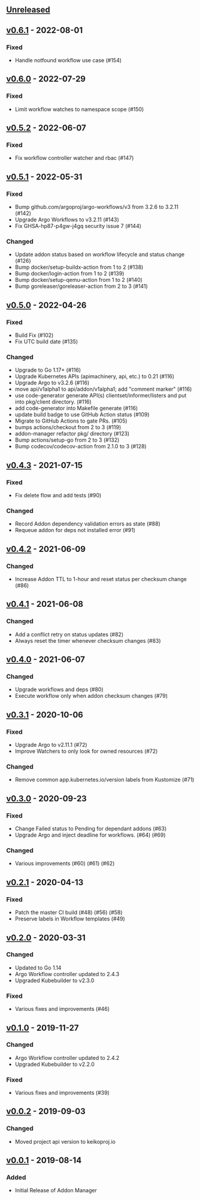 <a name="unreleased"></a>
## [Unreleased]

<a name="v0.6.1"></a>
## [v0.6.1] - 2022-08-01
### Fixed
-  Handle notfound workflow use case (#154)

<a name="v0.6.0"></a>
## [v0.6.0] - 2022-07-29
### Fixed
-  Limit workflow watches to namespace scope (#150)

<a name="v0.5.2"></a>
## [v0.5.2] - 2022-06-07
### Fixed
- Fix workflow controller watcher and rbac (#147)

<a name="v0.5.1"></a>
## [v0.5.1] - 2022-05-31
### Fixed
- Bump github.com/argoproj/argo-workflows/v3 from 3.2.6 to 3.2.11 (#142)
- Upgrade Argo Workflows to v3.2.11 (#143)
- Fix GHSA-hp87-p4gw-j4gq security issue 7 (#144)
### Changed
- Update addon status based on workflow lifecycle and status change (#126)
- Bump docker/setup-buildx-action from 1 to 2 (#138)
- Bump docker/login-action from 1 to 2 (#139)
- Bump docker/setup-qemu-action from 1 to 2 (#140)
- Bump goreleaser/goreleaser-action from 2 to 3 (#141)

<a name="v0.5.0"></a>
## [v0.5.0] - 2022-04-26
### Fixed
- Build Fix (#102)
- Fix UTC build date (#135)
### Changed
- Upgrade to Go 1.17+ (#116)
- Upgrade Kubernetes APIs (apimachinery, api, etc.) to 0.21 (#116)
- Upgrade Argo to v3.2.6 (#116)
- move api/v1alpha1 to api/addon/v1alpha1; add "comment marker" (#116)
- use code-generator generate API(s) clientset/informer/listers and put into pkg/client directory. (#116)
- add code-generator into Makefile generate (#116)
- update build badge to use GitHub Action status (#109)
- Migrate to GitHub Actions to gate PRs. (#105)
- bumps actions/checkout from 2 to 3 (#119)
- addon-manager refactor pkg/ directory (#123)
- Bump actions/setup-go from 2 to 3 (#132)
- Bump codecov/codecov-action from 2.1.0 to 3 (#128)

<a name="v0.4.3"></a>
## [v0.4.3] - 2021-07-15
### Fixed
- Fix delete flow and add tests (#90)
### Changed
- Record Addon dependency validation errors as state (#88)
- Requeue addon for deps not installed error (#91)

<a name="v0.4.2"></a>
## [v0.4.2] - 2021-06-09
### Changed
- Increase Addon TTL to 1-hour and reset status per checksum change (#86)

<a name="v0.4.1"></a>
## [v0.4.1] - 2021-06-08
### Changed
- Add a conflict retry on status updates (#82)
- Always reset the timer whenever checksum changes (#83)

<a name="v0.4.0"></a>
## [v0.4.0] - 2021-06-07
### Changed
- Upgrade workflows and deps (#80)
- Execute workflow only when addon checksum changes (#79)

<a name="v0.3.1"></a>
## [v0.3.1] - 2020-10-06
### Fixed
- Upgrade Argo to v2.11.1 (#72)
- Improve Watchers to only look for owned resources (#72)
### Changed
- Remove common app.kubernetes.io/version labels from Kustomize (#71)

<a name="v0.3.0"></a>
## [v0.3.0] - 2020-09-23
### Fixed
- Change Failed status to Pending for dependant addons (#63)
- Upgrade Argo and inject deadline for workflows. (#64) (#69)
### Changed
- Various improvements (#60) (#61) (#62)

<a name="v0.2.1"></a>
## [v0.2.1] - 2020-04-13
### Fixed
- Patch the master CI build (#48) (#56) (#58)
- Preserve labels in Workflow templates (#49)

<a name="v0.2.0"></a>
## [v0.2.0] - 2020-03-31
### Changed
- Updated to Go 1.14 
- Argo Workflow controller updated to 2.4.3
- Upgraded Kubebuilder to v2.3.0 
### Fixed
- Various fixes and improvements (#46)

<a name="v0.1.0"></a>
## [v0.1.0] - 2019-11-27
### Changed
- Argo Workflow controller updated to 2.4.2 
- Upgraded Kubebuilder to v2.2.0 
### Fixed
- Various fixes and improvements (#39)

<a name="v0.0.2"></a>
## [v0.0.2] - 2019-09-03
### Changed
- Moved project api version to keikoproj.io

<a name="v0.0.1"></a>
## [v0.0.1] - 2019-08-14
### Added
- Initial Release of Addon Manager

[Unreleased]: https://github.com/keikoproj/addon-manager/compare/v0.6.1...HEAD
[v0.6.1]: https://github.com/keikoproj/addon-manager/compare/v0.6.0...v0.6.1
[v0.6.0]: https://github.com/keikoproj/addon-manager/compare/v0.5.2...v0.6.0
[v0.5.2]: https://github.com/keikoproj/addon-manager/compare/v0.5.1...v0.5.2
[v0.5.1]: https://github.com/keikoproj/addon-manager/compare/v0.5.0...v0.5.1
[v0.5.0]: https://github.com/keikoproj/addon-manager/compare/v0.4.3...v0.5.0
[v0.4.3]: https://github.com/keikoproj/addon-manager/compare/v0.4.2...v0.4.3
[v0.4.2]: https://github.com/keikoproj/addon-manager/compare/v0.4.1...v0.4.2
[v0.4.1]: https://github.com/keikoproj/addon-manager/compare/v0.4.0...v0.4.1
[v0.4.0]: https://github.com/keikoproj/addon-manager/compare/v0.3.1...v0.4.0
[v0.3.1]: https://github.com/keikoproj/addon-manager/compare/v0.3.0...v0.3.1
[v0.3.0]: https://github.com/keikoproj/addon-manager/compare/v0.3.0...v0.2.1
[v0.2.1]: https://github.com/keikoproj/addon-manager/compare/v0.2.0...v0.2.1
[v0.2.0]: https://github.com/keikoproj/addon-manager/compare/v0.1.0...v0.2.0
[v0.1.0]: https://github.com/keikoproj/addon-manager/compare/v0.1.0...v0.0.2
[v0.0.2]: https://github.com/keikoproj/addon-manager/compare/v0.0.1...v0.0.2
[v0.0.1]: https://github.com/keikoproj/addon-manager/releases/tag/v0.0.1
